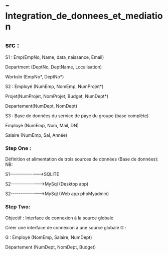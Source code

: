 # -Integration_de_donnees_et_mediation
 
 ## src :
 S1 : Emp(EmpNo, Name, data_naissance, Email)
 
Department (DeptNo, DeptName, Localisation)

WorksIn (EmpNo*, DeptNo*)

S2 : Employé (NumEmp, NomEmp, NumProjet*)

Projet(NumProjet, NomProjet, Budget, NumDept*)

Departement(NumDept, NomDept)

S3 : 
Base de données du service de paye du groupe (base complète)

Employé (NumEmp, Nom, Mail, DN)

Salaire (NumEmp, Sal, Année)
### Step One :

 Définition et alimentation de trois sources de données (Base de données):
 NB:
 
 S1-------------->SQLITE
 
 S2-------------->MySql (Desktop app)
 
 S2-------------->MySql (Web app phpMyadmin)
 ### Step Two:
 
Objectif : Interface de connexion à la source globale

Créer une interface de connexion à une source globale G :

G : Employé (NomEmp, Salaire, NumDept)

Département (NumDept, NomDept, Budget)

